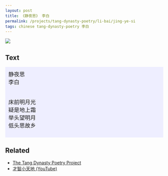```yaml
---
layout: post
title: 《静夜思》 李白
permalink: /projects/tang-dynasty-poetry/li-bai/jing-ye-si
tags: chinese tang-dynasty-poetry 李白
---
```


<p><img src="/assets/images/generated/jing-ye-si-800-4c2afcd70.png" srcset="/assets/images/generated/jing-ye-si-400-4c2afcd70.png 400w, /assets/images/generated/jing-ye-si-600-4c2afcd70.png 600w, /assets/images/generated/jing-ye-si-800-4c2afcd70.png 800w, /assets/images/generated/jing-ye-si-1000-4c2afcd70.png 1000w" /></p>

## Text

<div class="chinese-poem" style="font-size: 1.25em; background-color: #eef; padding: 10px;">
静夜思<br />
李白<br /><br />

床前明月光<br />
疑是地上霜<br />
举头望明月<br />
低头思故乡
</div>

## Related

* [The Tang Dynasty Poetry Project](/projects/tang-dynasty-poetry-project)
* [才智小天地 (YouTube)](https://youtu.be/xnWw2gbNw4U)
